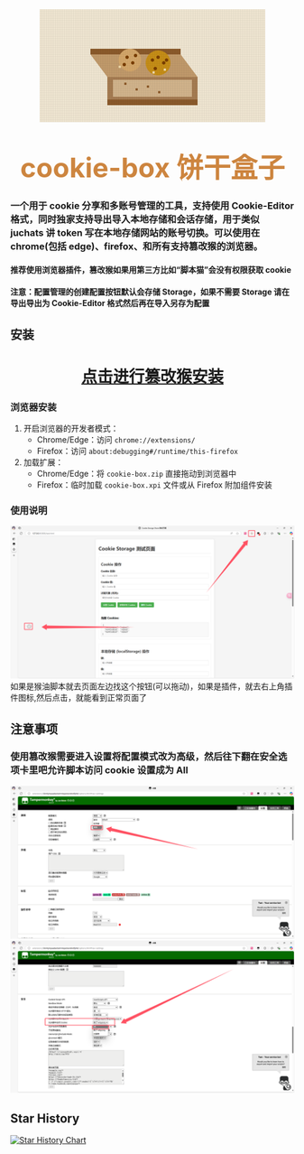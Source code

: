 <div style="text-align: center">
<img src="https://raw.githubusercontent.com/hoppo-chan/cookie-box/refs/heads/main/image/SVG.png"/>
</div>

# <font color=#CD853F size=72><center>cookie-box 饼干盒子</center></font>

### 一个用于 cookie 分享和多账号管理的工具，支持使用 Cookie-Editor 格式，同时独家支持导出导入本地存储和会话存储，用于类似 juchats 讲 token 写在本地存储网站的账号切换。可以使用在 chrome(包括 edge)、firefox、和所有支持篡改猴的浏览器。

#### 推荐使用浏览器插件，篡改猴如果用第三方比如“脚本猫”会没有权限获取 cookie

#### 注意：配置管理的创建配置按钮默认会存储 Storage，如果不需要 Storage 请在导出导出为 Cookie-Editor 格式然后再在导入另存为配置

## 安装

# <font color=#CD853F ><center>[点击进行篡改猴安装](https://raw.githubusercontent.com/hoppo-chan/cookie-box/refs/heads/main/cookie_box.user.js)</center></font>

### 浏览器安装

1. 开启浏览器的开发者模式：
   - Chrome/Edge：访问 `chrome://extensions/`
   - Firefox：访问 `about:debugging#/runtime/this-firefox`
2. 加载扩展：
   - Chrome/Edge：将 `cookie-box.zip` 直接拖动到浏览器中
   - Firefox：临时加载 `cookie-box.xpi` 文件或从 Firefox 附加组件安装

### 使用说明

![使用说明](https://raw.githubusercontent.com/hoppo-chan/cookie-box/refs/heads/main/image/03.png)
如果是猴油脚本就去页面左边找这个按钮(可以拖动)，如果是插件，就去右上角插件图标,然后点击，就能看到正常页面了

## 注意事项

### 使用篡改猴需要进入设置将配置模式改为高级，然后往下翻在安全选项卡里吧允许脚本访问 cookie 设置成为 All

![注意1](https://raw.githubusercontent.com/hoppo-chan/cookie-box/refs/heads/main/image/1.png)
![注意2](https://raw.githubusercontent.com/hoppo-chan/cookie-box/refs/heads/main/image/2.png)

## Star History

[![Star History Chart](https://api.star-history.com/svg?repos=hoppo-chan/cookie-box&type=Date)](https://www.star-history.com/#hoppo-chan/cookie-box&Date)
